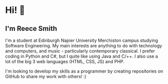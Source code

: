 Hi! 👋
=
I'm Reece Smith
-
I'm a student at Edinburgh Napier University Merchiston campus studying Software Engineering.
My main interests are anything to do with technology and computers, and music - particularly contemporary classical.
I prefer coding in Python and C#, but I quite like using Java and C/++. I also use a lot of the big 3 web languages (HTML, CSS, JS) and PHP.

I'm looking to develop my skills as a programmer by creating repositories on GitHub to share my work with others! :)
